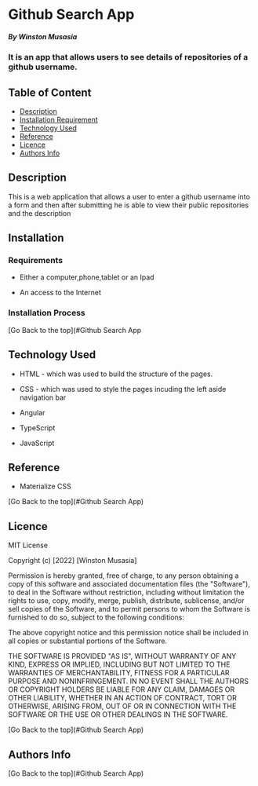 # Github Search App

##### By Winston Musasia
### It is an app that allows users to see details of repositories of a github username.

## Table of Content

+ [Description](#description)
+ [Installation Requirement](#Installation)
+ [Technology Used](#technology-used)
+ [Reference](#reference)
+ [Licence](#licence)
+ [Authors Info](#author-Info)

## Description
<p>This is a web application that allows a user to enter a github username into a form and then after submitting he is able to view their public repositories and the description</p>

## Installation

### Requirements

* Either a computer,phone,tablet or an Ipad

* An access to the Internet

### Installation Process

[Go Back to the top](#Github Search App
## Technology Used
* HTML - which was used to build the structure of the pages.

* CSS - which was used to style the pages incuding the left aside navigation bar

* Angular

* TypeScript

* JavaScript

## Reference
* Materialize CSS

[Go Back to the top](#Github Search App)

## Licence

MIT License

Copyright (c) [2022] [Winston Musasia]

Permission is hereby granted, free of charge, to any person obtaining a copy
of this software and associated documentation files (the "Software"), to deal
in the Software without restriction, including without limitation the rights
to use, copy, modify, merge, publish, distribute, sublicense, and/or sell
copies of the Software, and to permit persons to whom the Software is
furnished to do so, subject to the following conditions:

The above copyright notice and this permission notice shall be included in all
copies or substantial portions of the Software.

THE SOFTWARE IS PROVIDED "AS IS", WITHOUT WARRANTY OF ANY KIND, EXPRESS OR
IMPLIED, INCLUDING BUT NOT LIMITED TO THE WARRANTIES OF MERCHANTABILITY,
FITNESS FOR A PARTICULAR PURPOSE AND NONINFRINGEMENT. IN NO EVENT SHALL THE
AUTHORS OR COPYRIGHT HOLDERS BE LIABLE FOR ANY CLAIM, DAMAGES OR OTHER
LIABILITY, WHETHER IN AN ACTION OF CONTRACT, TORT OR OTHERWISE, ARISING FROM,
OUT OF OR IN CONNECTION WITH THE SOFTWARE OR THE USE OR OTHER DEALINGS IN THE
SOFTWARE.

[Go Back to the top](#Github Search App)

## Authors Info



[Go Back to the top](#Github Search App)